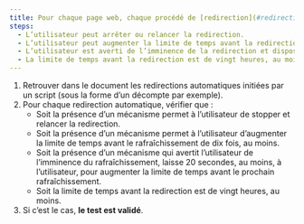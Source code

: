 ```yaml
---
title: Pour chaque page web, chaque procédé de [redirection](#redirection) effectué via un [script](#script) vérifie-t-il une de ces conditions (hors cas particuliers) ?
steps:
  - L’utilisateur peut arrêter ou relancer la redirection.
  - L’utilisateur peut augmenter la limite de temps avant la redirection de dix fois, au moins.
  - L’utilisateur est averti de l’imminence de la redirection et dispose de vingt secondes, au moins, pour augmenter la limite de temps avant la prochaine redirection.
  - La limite de temps avant la redirection est de vingt heures, au moins.
---
```


1. Retrouver dans le document les redirections automatiques initiées par un script (sous la forme d’un décompte par exemple).
2. Pour chaque redirection automatique, vérifier que :
   - Soit la présence d’un mécanisme permet à l’utilisateur de stopper et relancer la redirection.
   - Soit la présence d’un mécanisme permet à l’utilisateur d’augmenter la limite de temps avant le rafraîchissement de dix fois, au moins.
   - Soit la présence d’un mécanisme qui avertit l’utilisateur de l’imminence du rafraîchissement, laisse 20 secondes, au moins, à l’utilisateur, pour augmenter la limite de temps avant le prochain rafraîchissement.
   - Soit la limite de temps avant la redirection est de vingt heures, au moins.
3. Si c’est le cas, **le test est validé**.
